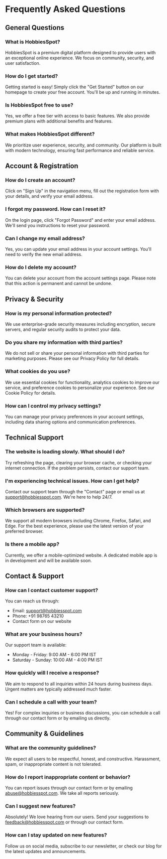 # Frequently Asked Questions

## General Questions

### What is HobbiesSpot?

HobbiesSpot is a premium digital platform designed to provide users with an exceptional online experience. We focus on community, security, and user satisfaction.

### How do I get started?

Getting started is easy! Simply click the "Get Started" button on our homepage to create your free account. You'll be up and running in minutes.

### Is HobbiesSpot free to use?

Yes, we offer a free tier with access to basic features. We also provide premium plans with additional benefits and features.

### What makes HobbiesSpot different?

We prioritize user experience, security, and community. Our platform is built with modern technology, ensuring fast performance and reliable service.

## Account & Registration

### How do I create an account?

Click on "Sign Up" in the navigation menu, fill out the registration form with your details, and verify your email address.

### I forgot my password. How can I reset it?

On the login page, click "Forgot Password" and enter your email address. We'll send you instructions to reset your password.

### Can I change my email address?

Yes, you can update your email address in your account settings. You'll need to verify the new email address.

### How do I delete my account?

You can delete your account from the account settings page. Please note that this action is permanent and cannot be undone.

## Privacy & Security

### How is my personal information protected?

We use enterprise-grade security measures including encryption, secure servers, and regular security audits to protect your data.

### Do you share my information with third parties?

We do not sell or share your personal information with third parties for marketing purposes. Please see our Privacy Policy for full details.

### What cookies do you use?

We use essential cookies for functionality, analytics cookies to improve our service, and preference cookies to personalize your experience. See our Cookie Policy for details.

### How can I control my privacy settings?

You can manage your privacy preferences in your account settings, including data sharing options and communication preferences.

## Technical Support

### The website is loading slowly. What should I do?

Try refreshing the page, clearing your browser cache, or checking your internet connection. If the problem persists, contact our support team.

### I'm experiencing technical issues. How can I get help?

Contact our support team through the "Contact" page or email us at support@hobbiesspot.com. We're here to help 24/7.

### Which browsers are supported?

We support all modern browsers including Chrome, Firefox, Safari, and Edge. For the best experience, please use the latest version of your preferred browser.

### Is there a mobile app?

Currently, we offer a mobile-optimized website. A dedicated mobile app is in development and will be available soon.

## Contact & Support

### How can I contact customer support?

You can reach us through:

- Email: support@hobbiesspot.com
- Phone: +91 98765 43210
- Contact form on our website

### What are your business hours?

Our support team is available:

- Monday - Friday: 9:00 AM - 6:00 PM IST
- Saturday - Sunday: 10:00 AM - 4:00 PM IST

### How quickly will I receive a response?

We aim to respond to all inquiries within 24 hours during business days. Urgent matters are typically addressed much faster.

### Can I schedule a call with your team?

Yes! For complex inquiries or business discussions, you can schedule a call through our contact form or by emailing us directly.

## Community & Guidelines

### What are the community guidelines?

We expect all users to be respectful, honest, and constructive. Harassment, spam, or inappropriate content is not tolerated.

### How do I report inappropriate content or behavior?

You can report issues through our contact form or by emailing abuse@hobbiesspot.com. We take all reports seriously.

### Can I suggest new features?

Absolutely! We love hearing from our users. Send your suggestions to feedback@hobbiesspot.com or through our contact form.

### How can I stay updated on new features?

Follow us on social media, subscribe to our newsletter, or check our blog for the latest updates and announcements.
